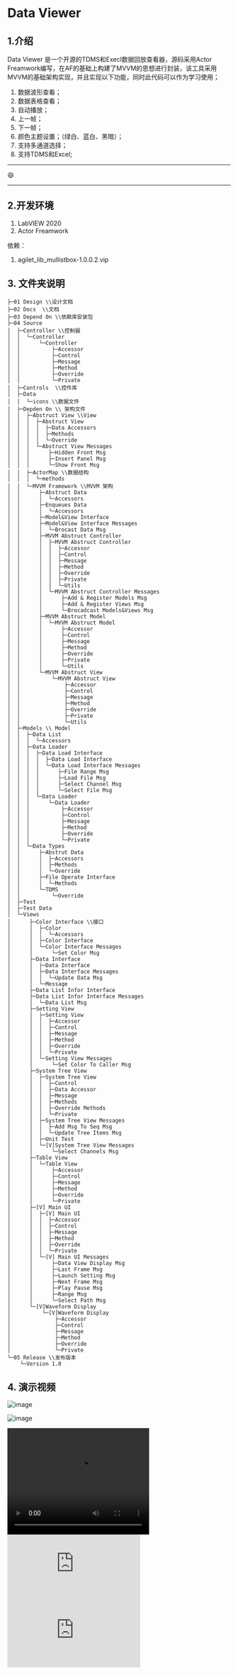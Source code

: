 
# Data Viewer

## 1.介绍
Data Viewer 是一个开源的TDMS和Execl数据回放查看器，源码采用Actor　Freamwork编写，在AF的基础上构建了MVVM的思想进行封装，该工具采用MVVM的基础架构实现，并且实现以下功能，同时此代码可以作为学习使用；
1. 数据波形查看；
2. 数据表格查看；
3. 自动播放；
4. 上一帧；
5. 下一帧；
6. 颜色主题设置；（绿白、蓝白、黑暗）；
7. 支持多通道选择；
8. 支持TDMS和Excel;

---
 :smile: 
 
---

## 2.开发环境

1. LabVIEW 2020
2. Actor Freamwork

依赖：
1. agilet_lib_mullistbox-1.0.0.2.vip

## 3. 文件夹说明
```
├─01 Design \\设计文档
├─02 Docs  \\文档
├─03 Depend On \\依赖库安装包
├─04 Source
│  ├─Controller \\控制器
│  │  └─Controller
│  │      └─Controller
│  │          ├─Accessor
│  │          ├─Control
│  │          ├─Message
│  │          ├─Method
│  │          ├─Override
│  │          └─Private
│  ├─Controls  \\控件库
│  ├─Data
│  │  └─icons \\数据文件
│  ├─Depden On \\ 架构文件
│  │  ├─Abstruct View \\View
│  │  │  ├─Abstruct View
│  │  │  │  ├─Data Accessors
│  │  │  │  ├─Methods
│  │  │  │  └─Override
│  │  │  └─Abstruct View Messages
│  │  │      ├─Hidden Front Msg
│  │  │      ├─Insert Panel Msg
│  │  │      └─Show Front Msg
│  │  ├─ActorMap \\数据结构
│  │  │  └─methods
│  │  └─MVVM Framework \\MVVM 架构 
│  │      ├─Abstruct Data
│  │      │  └─Accessors
│  │      ├─Enqueues Data
│  │      │  └─Accessors
│  │      ├─Model&View Interface
│  │      ├─Model&View Interface Messages
│  │      │  └─Brocast Data Msg
│  │      ├─MVVM Abstruct Controller
│  │      │  ├─MVVM Abstruct Controller
│  │      │  │  ├─Accessor
│  │      │  │  ├─Control
│  │      │  │  ├─Message
│  │      │  │  ├─Method
│  │      │  │  ├─Override
│  │      │  │  ├─Private
│  │      │  │  └─Utils
│  │      │  └─MVVM Abstruct Controller Messages
│  │      │      ├─Add & Register Models Msg
│  │      │      ├─Add & Register Views Msg
│  │      │      └─Brocadcast Models&Views Msg
│  │      ├─MVVM Abstruct Model
│  │      │  └─MVVM Abstruct Model
│  │      │      ├─Accessor
│  │      │      ├─Control
│  │      │      ├─Message
│  │      │      ├─Method
│  │      │      ├─Override
│  │      │      ├─Private
│  │      │      └─Utils
│  │      └─MVVM Abstruct View
│  │          └─MVVM Abstruct View
│  │              ├─Accessor
│  │              ├─Control
│  │              ├─Message
│  │              ├─Method
│  │              ├─Override
│  │              ├─Private
│  │              └─Utils
│  ├─Models \\ Model
│  │  ├─Data List
│  │  │  └─Accessors
│  │  ├─Data Loader
│  │  │  ├─Data Load Interface
│  │  │  │  ├─Data Load Interface
│  │  │  │  └─Data Load Interface Messages
│  │  │  │      ├─File Range Msg
│  │  │  │      ├─Load File Msg
│  │  │  │      ├─Select Channel Msg
│  │  │  │      └─Select File Msg
│  │  │  └─Data Loader
│  │  │      └─Data Loader
│  │  │          ├─Accessor
│  │  │          ├─Control
│  │  │          ├─Message
│  │  │          ├─Method
│  │  │          ├─Override
│  │  │          └─Private
│  │  └─Data Types
│  │      ├─Abstrut Data
│  │      │  ├─Accessors
│  │      │  ├─Methods
│  │      │  └─Override
│  │      ├─File Operate Interface
│  │      │  └─Methods
│  │      └─TDMS
│  │          └─Override
│  ├─Test
│  ├─Test Data
│  └─Views 
│      ├─Color Interface \\接口
│      │  ├─Color
│      │  │  └─Accessors
│      │  ├─Color Interface
│      │  └─Color Interface Messages
│      │      └─Set Color Msg
│      ├─Data Interface
│      │  ├─Data Interface
│      │  ├─Data Interface Messages
│      │  │  └─Update Data Msg
│      │  └─Message
│      ├─Data List Infor Interface
│      ├─Data List Infor Interface Messages
│      │  └─Data List Msg
│      ├─Setting View
│      │  ├─Setting View
│      │  │  ├─Accessor
│      │  │  ├─Control
│      │  │  ├─Message
│      │  │  ├─Method
│      │  │  ├─Override
│      │  │  └─Private
│      │  └─Setting View Messages
│      │      └─Set Color To Caller Msg
│      ├─System Tree View
│      │  ├─System Tree View
│      │  │  ├─Control
│      │  │  ├─Data Accessor
│      │  │  ├─Message
│      │  │  ├─Methods
│      │  │  ├─Override Methods
│      │  │  └─Private
│      │  ├─System Tree View Messages
│      │  │  ├─Add Msg To Seq Msg
│      │  │  └─Update Tree Items Msg
│      │  ├─Unit Test
│      │  └─[V]System Tree View Messages
│      │      └─Select Channels Msg
│      ├─Table View
│      │  └─Table View
│      │      ├─Accessor
│      │      ├─Control
│      │      ├─Message
│      │      ├─Method
│      │      ├─Override
│      │      └─Private
│      ├─[V] Main UI
│      │  ├─[V] Main UI
│      │  │  ├─Accessor
│      │  │  ├─Control
│      │  │  ├─Message
│      │  │  ├─Method
│      │  │  ├─Override
│      │  │  └─Private
│      │  └─[V] Main UI Messages
│      │      ├─Data View Display Msg
│      │      ├─Last Frame Msg
│      │      ├─Launch Setting Msg
│      │      ├─Next Frame Msg
│      │      ├─Play Pause Msg
│      │      ├─Range Msg
│      │      └─Select Path Msg
│      └─[V]Waveform Display
│          └─[V]Waveform Display
│              ├─Accessor
│              ├─Control
│              ├─Message
│              ├─Method
│              ├─Override
│              └─Private
└─05 Release \\发布版本
    └─Version 1.0
```

## 4. 演示视频


![image](https://github.com/ShoutangYang/DataViewer/blob/master/02%20Docs/Data%20View%20Blue.PNG?raw=true)


![image](https://github.com/ShoutangYang/DataViewer/blob/master/02%20Docs/Data%20View%20Green.PNG?raw=true)

<video width="320" height="240" controls="controls">
<source src="https://github.com/ShoutangYang/DataViewer/blob/master/02%20Docs/Data%20Viewer.mp4" type="video/mp4">
</video>


<iframe src="https://github.com/ShoutangYang/DataViewer/blob/master/02%20Docs/Data%20Viewer.mp4" scrolling="no" border="0" frameborder="no" framespacing="0" allowfullscreen="true"> 
</iframe>



<iframe src="https://www.bilibili.com/video/BV1q44y1d76B/?share_source=copy_web&vd_source=2facec77856aaa88af1acdb09c60574b" scrolling="no" border="0" frameborder="no" framespacing="0" allowfullscreen="true"></iframe>

